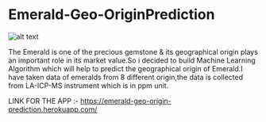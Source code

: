 # Emerald-Geo-OriginPrediction

![alt text](https://media.istockphoto.com/photos/emerald-stone-picture-id157593127)


          
   
   The Emerald is one of the precious gemstone & its geographical origin plays an important role in its market value.So i decided to build Machine Learning Algorithm which will help to predict the geographical origin of Emerald.I have taken data of emeralds from 8 different origin,the data is collected from LA-ICP-MS instrument which is in ppm unit. 
   
LINK FOR THE APP :- https://emerald-geo-origin-prediction.herokuapp.com/

